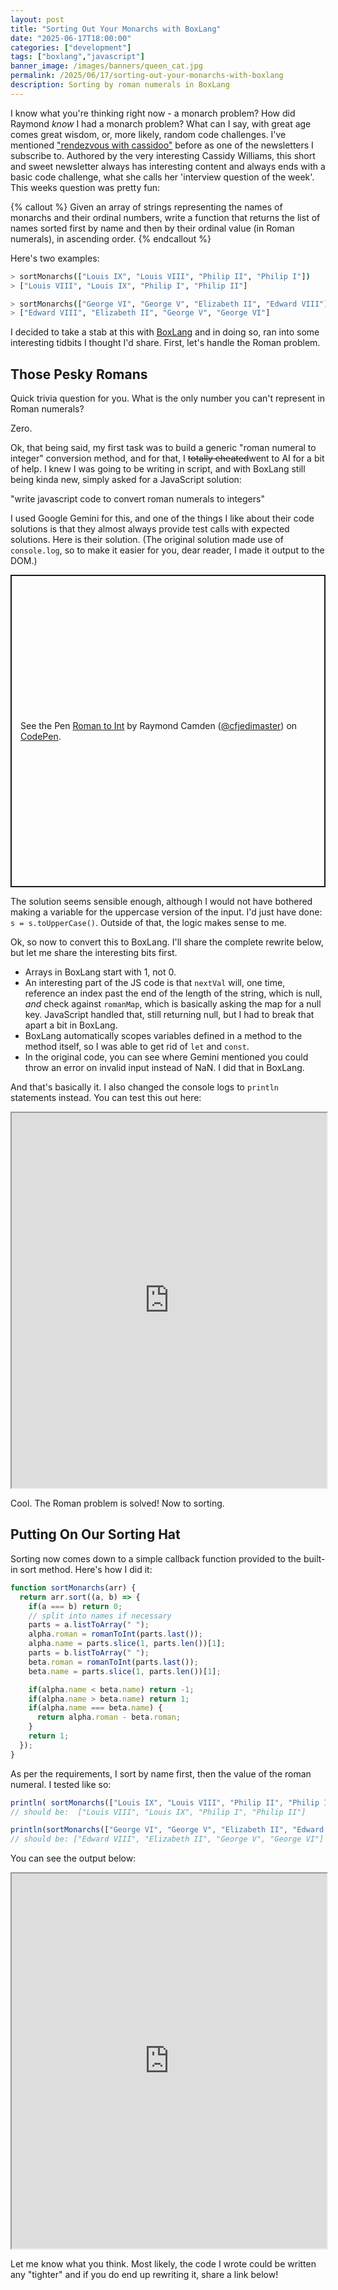 ```yaml
---
layout: post
title: "Sorting Out Your Monarchs with BoxLang"
date: "2025-06-17T18:00:00"
categories: ["development"]
tags: ["boxlang","javascript"]
banner_image: /images/banners/queen_cat.jpg
permalink: /2025/06/17/sorting-out-your-monarchs-with-boxlang
description: Sorting by roman numerals in BoxLang
---
```


I know what you're thinking right now - a monarch problem? How did Raymond *know* I had a monarch problem? What can I say, with great age comes great wisdom, or, more likely, random code challenges. I've mentioned ["rendezvous with cassidoo"](https://cassidoo.co/newsletter/?utm_source=cassidoo&utm_medium=email&utm_campaign=to-be-afraid-is-to-behave-as-if-the-truth-were) before as one of the newsletters I subscribe to. Authored by the very interesting Cassidy Williams, this short and sweet newsletter always has interesting content and always ends with a basic code challenge, what she calls her 'interview question of the week'. This weeks question was pretty fun:

{% callout %}
Given an array of strings representing the names of monarchs and their ordinal numbers, write a function that returns the list of names sorted first by name and then by their ordinal value (in Roman numerals), in ascending order.
{% endcallout %}

Here's two examples:

```bash
> sortMonarchs(["Louis IX", "Louis VIII", "Philip II", "Philip I"])
> ["Louis VIII", "Louis IX", "Philip I", "Philip II"]

> sortMonarchs(["George VI", "George V", "Elizabeth II", "Edward VIII"])
> ["Edward VIII", "Elizabeth II", "George V", "George VI"]
```

I decided to take a stab at this with [BoxLang](https://boxlang.io) and in doing so, ran into some interesting tidbits I thought I'd share. First, let's handle the Roman problem.

## Those Pesky Romans

Quick trivia question for you. What is the only number you can't represent in Roman numerals?

Zero.

Ok, that being said, my first task was to build a generic "roman numeral to integer" conversion method, and for that, I <strike>totally cheated</strike>went to AI for a bit of help. I knew I was going to be writing in script, and with BoxLang still being kinda new, simply asked for a JavaScript solution:

"write javascript code to convert roman numerals to integers"

I used Google Gemini for this, and one of the things I like about their code solutions is that they almost always provide test calls with expected solutions. Here is their solution. (The original solution made use of `console.log`, so to make it easier for you, dear reader, I made it output to the DOM.)

<p class="codepen" data-height="500" data-theme-id="dark" data-default-tab="js,result" data-slug-hash="myJjgpw" data-pen-title="Roman to Int" data-user="cfjedimaster" style="height: 500px; box-sizing: border-box; display: flex; align-items: center; justify-content: center; border: 2px solid; margin: 1em 0; padding: 1em;">
  <span>See the Pen <a href="https://codepen.io/cfjedimaster/pen/myJjgpw">
  Roman to Int</a> by Raymond Camden (<a href="https://codepen.io/cfjedimaster">@cfjedimaster</a>)
  on <a href="https://codepen.io">CodePen</a>.</span>
</p>
<script async src="https://public.codepenassets.com/embed/index.js"></script>

The solution seems sensible enough, although I would not have bothered making a variable for the uppercase version of the input. I'd just have done: `s = s.toUpperCase()`. Outside of that, the logic makes sense to me. 

Ok, so now to convert this to BoxLang. I'll share the complete rewrite below, but let me share the interesting bits first.

* Arrays in BoxLang start with 1, not 0. 
* An interesting part of the JS code is that `nextVal` will, one time, reference an index past the end of the length of the string, which is null, *and* check against `romanMap`, which is basically asking the map for a null key. JavaScript handled that, still returning null, but I had to break that apart a bit in BoxLang. 
* BoxLang automatically scopes variables defined in a method to the method itself, so I was able to get rid of `let` and `const`. 
* In the original code, you can see where Gemini mentioned you could throw an error on invalid input instead of NaN. I did that in BoxLang.

And that's basically it. I also changed the console logs to `println` statements instead. You can test this out here:

<iframe
        allow="fullscreen" 
        width="100%"
        height="600" 
        src="https://try.boxlang.io/editor/index.bxm?ro=false&code=eJytVW1v2jAQ%2Frz8ilsrlaQ0oayttsLo1rFKQyqatHYIqeqHNDnAarAz26FUFf99ZycBAmirtPEpd757nudebBqHhw4cQlfwGUqtIIQfYhpy4NkUZZiA0pLxMWgB5GRc4xhlQBkm6XMaynAKL3nMAhTcTnBnfmDDJepMcgUvdPiAcmHDC0zAXxmbhQlyDWIEehPIIDScUcYjzQQHac5uRY9rV3nw4jiQu%2FphCh2ygX61Xq0FzaP8e0DfZ8X30PiPC%2BPaHJRG156U1ld7VFr9%2FOyYrEXbEGqhqcAOHLfJyNIUZTdUeEMeFWjxs3S4no1uNOBdAD1NxWik%2BqTIxhNbZ9HiERUACY60abZk44mmmmEkJLiMMJttYPCxs0YUULMIHFi9XrQAgI3ct2Ujgkd8vpozpZW7Srpj955XNAisjCd3r8ep8yzeGF00ofFGJLgF%2BxWA%2FT2vbQEWgIlCQ0rStpTBwQH8TUy9%2Bc9yCGIlKO9ClElJizSw4ykV3FVquM8TOM6LsEoFqqjg0%2B5soryHFilLknbZd3BLrIs1%2FlVtNP%2Bb7EGbEuzUixigUjPMh2%2FcdqmCsh92w%2FzOGmCl8WvY3ylZPjGFR8B0TZnbGsYx02xGVKQ6gMs43iauMtV3MDlFV%2FPLmwe2HXIRqe%2F7cDUPp2mCyhjW%2BSVULLKcyklps3XCaaS9HvgXsL92b2vkq3lmdLCs4mqeIo04BpHpNNMtOFlBXA92gVjvEmYXxNkHcK87dMVh0Dk7AgrvnHhWaTmPskfregfbcgcVtbvJTtcghtsQw1dAnFtt%2FW5%2F2KXagJk3ORIi8RMhHs1Dkb%2BewYppGbvJVx4UrLvYmufn7y2hWW2fcYVcma1h%2BhkwH%2B2KaBpN5xGbbfEU%2Fj%2FTnDqWp7zcy%2Btc0ihHy2da6TdLuuHwcovqsiBxFjQyHU1c9Co530IeJ0SM8whT81dBrwUGU1QqHKN9J2h1X0NEvv9B9RsaFTr%2F">
    </iframe>

Cool. The Roman problem is solved! Now to sorting.

## Putting On Our Sorting Hat

Sorting now comes down to a simple callback function provided to the built-in sort method. Here's how I did it:

```js
function sortMonarchs(arr) {
  return arr.sort((a, b) => {
    if(a === b) return 0;
    // split into names if necessary
    parts = a.listToArray(" "); 
    alpha.roman = romanToInt(parts.last());
    alpha.name = parts.slice(1, parts.len())[1];
    parts = b.listToArray(" "); 
    beta.roman = romanToInt(parts.last());
    beta.name = parts.slice(1, parts.len())[1];

    if(alpha.name < beta.name) return -1;
    if(alpha.name > beta.name) return 1;
    if(alpha.name === beta.name) {
      return alpha.roman - beta.roman;
    }
    return 1;
  });
}
```

As per the requirements, I sort by name first, then the value of the roman numeral. I tested like so:

```js
println( sortMonarchs(["Louis IX", "Louis VIII", "Philip II", "Philip I"]));
// should be:  ["Louis VIII", "Louis IX", "Philip I", "Philip II"]

println(sortMonarchs(["George VI", "George V", "Elizabeth II", "Edward VIII"]));
// should be: ["Edward VIII", "Elizabeth II", "George V", "George VI"]
```

You can see the output below:

<iframe
        allow="fullscreen" 
        width="100%"
        height="600" 
        src="https://try.boxlang.io/editor/index.bxm?ro=false&code=eJylVF1P2zAUfe%2BvuCsSJLSk7aS9NIQNMTRFAm0aDCFVfXAbt7GW2pnt8DHU%2F75rx2mSkmlIy5Pv9bnn3K94dHzcg2O4EPyBSq2AwHexIRx4saGSZKC0ZHwNWgA6Gdd0TWWAESboU04k2cBLidmCgtuUdsYHFi6pLiRX8IKXCyq3Fu44gf4q2APJKNcgVqD3iQzDqLcq%2BFIzwUGau1sRc%2B0pH156PShd1ySHCG3A7yg%2BmsJkWJ7v8PzBne%2BNf%2ByMK3NRGRf2prI%2B26vKui7vxmhtQyOohcYCIxiHaBR5TuUFUfQGPSrQ4kfl8HyLHo3gfQCxxmI0xfqkKNaprdO1eIUFQEZX2jRbsnWqsWZYCQkeQ85JCAxOo4ZQgM1CcmCDgWsBAFt576pGBD%2Fp8%2BUTU1p5ddCMzX3fNQhsGo9eP%2BbYeZbsjW6Z4niXmPAUDloEB30%2FtARboJmiRhRTe5UZHB7Cv5IZTP47HaSoEyq7sCykxEW6s%2BOpMpi1apiXAZw%2BOVirAuUq%2BNgdjZJzmGJmWRZWfQev4jpr6Ne14fxvioU2JdipOwxgqQUth2%2FcdqmCqh92w06iBmGr8Q3urxgsH5miQ2D6SJm%2FlSQJ0%2BwBpTDrAM6T5LVwW2nQodRzXS1%2F3hIY9tC1%2BxeVkPpacCKXqfKIlGXNDo92YACeR4aw8CE6c1nj0hCIosg4HXZcSmI1Ks%2BYNk%2BDAE42VJn%2BcrqkShH5bEH49OBrFQEJMlyqW3EuJXn2%2BoCbABZAsjwlgR1ftQTle2Ejg4wo7flubUqsUUJoea8ytqTeZOhMuw7%2BbOLWplJf%2FE19QfVbxS30jdq7ztUJn9YEu0aeTMIO5FkHshNop1JDqy2rJtpo7Emj0HpfoMW%2B9e265PjI6Yx77XWZ9a9EwRTE9%2F0huPNdHMfG%2BpayjOXQNvpz0zezIqkosgT1pwCzvcgm5y6wxTivE9rL5wsVck2RygRUhjlfZuw3wXJTl9Fl8khkUmp2JDVrATrim9y16Lz3B%2BOqTIw%3D">
    </iframe>

Let me know what you think. Most likely, the code I wrote could be written any "tighter" and if you do end up rewriting it, share a link below!